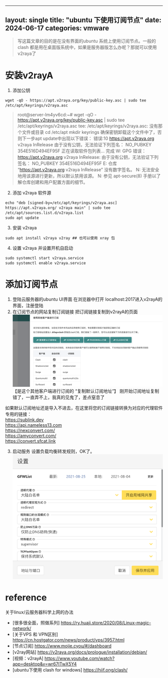 <!--
 * @Author: Gege-Wang 2891067867@qq.com
 * @Date: 2024-06-18 00:23:33
 * @LastEditors: Gege-Wang 2891067867@qq.com
 * @LastEditTime: 2025-01-07 17:04:20
 * @FilePath: /Myblog/_posts/2024-06-17-ubuntu-v2rays.md
 * @Description: 这是默认设置,请设置`customMade`, 打开koroFileHeader查看配置 进行设置: https://github.com/OBKoro1/koro1FileHeader/wiki/%E9%85%8D%E7%BD%AE
-->
---
layout: single
title:  "ubuntu 下使用订阅节点"
date:  2024-06-17
categories: vmware
---

> 写这篇文章的目的是在没有界面的ubuntu 系统上使用订阅节点。一般的 clash 都是用在桌面版系统中，如果是服务器版怎么办呢？那就可以使用 v2raya了

# 安装v2rayA
1. 添加公钥
```
wget -qO - https://apt.v2raya.org/key/public-key.asc | sudo tee /etc/apt/keyrings/v2raya.asc
```

> root@server-lm4yv6cd:~# wget -qO - https://apt.v2raya.org/key/public-key.asc | sudo tee /etc/apt/keyrings/v2raya.asc
> tee: /etc/apt/keyrings/v2raya.asc: 没有那个文件或目录
> cd /etc/apt
mkdir keyrings
确保密钥卸载这个文件中了，否则下一步apt update中出现以下错误：
错误:10 https://apt.v2raya.org v2raya InRelease
  由于没有公钥，无法验证下列签名： NO_PUBKEY 354E516D494EF95F
正在读取软件包列表... 完成
W: GPG 错误：https://apt.v2raya.org v2raya InRelease: 由于没有公钥，无法验证下列签名： NO_PUBKEY 354E516D494EF95F
E: 仓库 “https://apt.v2raya.org v2raya InRelease” 没有数字签名。
N: 无法安全地用该源进行更新，所以默认禁用该源。
N: 参见 apt-secure(8) 手册以了解仓库创建和用户配置方面的细节。

2. 添加 v2raya 软件源
```
echo "deb [signed-by=/etc/apt/keyrings/v2raya.asc] https://apt.v2raya.org/ v2raya main" | sudo tee /etc/apt/sources.list.d/v2raya.list
sudo apt update
```
3. 安装 v2raya
```
sudo apt install v2raya v2ray ## 也可以使用 xray 包
```
4. 设置 v2raya 并设置开机自启动
```
sudo systemctl start v2raya.service
sudo systemctl enable v2raya.service
```

# 添加订阅节点
1. 登陆云服务器的ubuntu UI界面
在浏览器中打开 localhost:2017进入v2rayA的界面，注册登陆
2. 在订阅节点的网站复制订阅链接
把订阅链接复制到v2rayA的页面
![image](/assets/images/net-default.png)
【是这个其他客户端进行订阅的 “复制默认订阅地址”】 刚开始订阅地址复制错了，一直弄不上，我真的见鬼了，差点窒息了 

如果默认订阅地址还是导入不进去，在这里将您的订阅链接转换为对应的代理软件专用的链接：   
https://sublink.dev    
https://api.nameless13.com   
https://nexconvert.com/   
https://amyconvert.com/   
https://convert.sfcat.link   

3. 启动服务
设置负载均衡转发规则，OK了。
![image](/assets/images/net-set.png)

# reference
关于linux/云服务器科学上网的办法
- [很多很全面，照做系列] <https://ry.huaji.store/2020/08/Linux-magic-network/>
- [关于VPS 和 VPN区别] <https://cn.hostgator.com/news/product/vps/3957.html>
- [节点订阅] <https://www.mojie.cyou/#/dashboard>
- [v2ray网站] <https://v2raya.org/docs/prologue/installation/debian/>
- [视频：v2rayA] <https://www.youtube.com/watch?app=desktop&v=wr67ITwX5Y4>
- [ubuntu下使用 clash for windows] <https://hiif.ong/clash/>